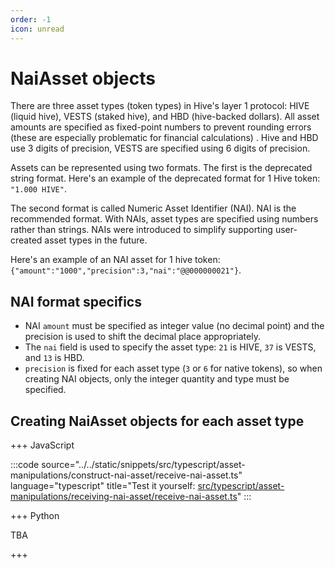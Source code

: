 ```yaml
---
order: -1
icon: unread
---
```


# NaiAsset objects

There are three asset types (token types) in Hive's layer 1 protocol: HIVE (liquid hive), VESTS (staked hive), and HBD (hive-backed dollars). All asset amounts are specified as fixed-point numbers to prevent rounding errors (these are especially problematic for financial calculations) . Hive and HBD use 3 digits of precision, VESTS are specified using 6 digits of precision.

Assets can be represented using two formats. The first is the deprecated string format. Here's an example of the deprecated format for 1 Hive token: `"1.000 HIVE"`.

The second format is called Numeric Asset Identifier (NAI). NAI is the recommended format. With NAIs, asset types are specified using numbers rather than strings. NAIs were introduced to simplify supporting user-created asset types in the future.

Here's an example of an NAI asset for 1 hive token: `{"amount":"1000","precision":3,"nai":"@@000000021"}`.

## NAI format specifics

* NAI `amount` must be specified as integer value (no decimal point) and the precision is used to shift the decimal place appropriately.
* The `nai` field is used to specify the asset type: `21` is HIVE, `37` is VESTS, and `13` is HBD.
* `precision` is fixed for each asset type (`3` or `6` for native tokens), so when creating NAI objects, only the integer quantity and type must be specified.

## Creating NaiAsset objects for each asset type

+++ JavaScript

:::code source="../../static/snippets/src/typescript/asset-manipulations/construct-nai-asset/receive-nai-asset.ts" language="typescript" title="Test it yourself: [src/typescript/asset-manipulations/receiving-nai-asset/receive-nai-asset.ts](https://stackblitz.com/github/openhive-network/wax-doc-snippets?file=src%2Ftypescript%2Fasset-manipulations%2Fconstruct-nai-asset%2Freceive-nai-asset.ts&startScript=test-asset-manipulations-receiving-nai-asset-receive-nai-asset)" :::

+++ Python

TBA

+++
